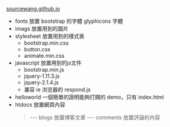 
[sourcewang.github.io](http://sourcewang.github.io)

* fonts 放置 bootstrap 的字體
  glyphicons 字體
* imags 放置用到的圖片
* stylesheet 放置用到的樣式表
  * bootstrap.min.css
  * button.css
  * animate.min.css
* javascript 放置用到的js文件
  * bootstrap.min.js
  * jquery-1.11.3.js
  * jquery-2.1.4.js
  * 兼容 ie 浏览器的 respond.js 
* helloworld 一個簡單的證明能夠打開的 demo，只有 index.html 
* htdocs 放置網頁內容
  > --- blogs 放置博客文章
  > --- comments 放置評論的內容

